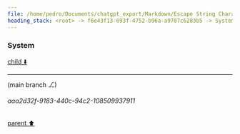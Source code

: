 ```yaml
---
file: /home/pedro/Documents/chatgpt_export/Markdown/Escape String Characters..md
heading_stack: <root> -> f6e43f13-693f-4752-b96a-a9707c6283b5 -> System -> 1f665d95-6647-451e-aeff-9380ccf0cf4f -> System
---
```

### System

[child ⬇️](#aaa2d32f-9183-440c-94c2-108509937911)

---

(main branch ⎇)
###### aaa2d32f-9183-440c-94c2-108509937911
[parent ⬆️](#1f665d95-6647-451e-aeff-9380ccf0cf4f)
